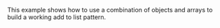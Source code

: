 This example shows how to use a combination of objects and arrays to build a working add to list pattern.

